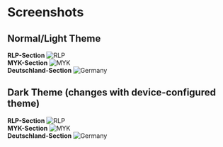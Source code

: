 # Screenshots
## Normal/Light Theme
**RLP-Section**
![RLP](assets/images/Screenshot_RLP_Light.png)<br>
**MYK-Section**
![MYK](assets/images/Screenshot_MYK_Light.png)<br>
**Deutschland-Section**
![Germany](assets/images/Screenshot_Germany_Light.png)

## Dark Theme (changes with device-configured theme)
**RLP-Section**
![RLP](assets/images/Screenshot_RLP_Light.png)<br>
**MYK-Section**
![MYK](assets/images/Screenshot_MYK_Light.png)<br>
**Deutschland-Section**
![Germany](assets/images/Screenshot_Germany_Light.png)
